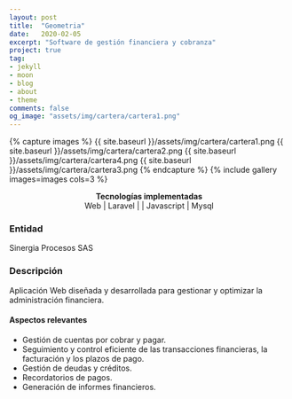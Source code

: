 ```yaml
---
layout: post
title:  "Geometria"
date:   2020-02-05
excerpt: "Software de gestión financiera y cobranza"
project: true
tag:
- jekyll 
- moon
- blog
- about
- theme
comments: false
og_image: "assets/img/cartera/cartera1.png"
--- 
```

    
{% capture images %}
  {{ site.baseurl }}/assets/img/cartera/cartera1.png
  {{ site.baseurl }}/assets/img/cartera/cartera2.png
  {{ site.baseurl }}/assets/img/cartera/cartera4.png
  {{ site.baseurl }}/assets/img/cartera/cartera3.png
{% endcapture %}
{% include gallery images=images cols=3 %}
<center>
  <div><b>Tecnologías implementadas</b></div>
    Web <span class="icon-skills web-global"></span> 
    | Laravel <span class="icon-skills laravel"></span>
    | <span class="icon-skills php"></span> 
    | Javascript <span class="icon-skills js-icon"></span> 
    | Mysql <span class="icon-skills mysql"></span> 
</center>

### Entidad
Sinergia Procesos SAS

### Descripción

Aplicación Web diseñada y desarrollada para gestionar y optimizar la administración financiera.

#### Aspectos relevantes

<ul>
  <li>Gestión de cuentas por cobrar y pagar.</li>
  <li>Seguimiento y control eficiente de las transacciones financieras, la facturación y los plazos de pago.</li>
  <li>Gestión de deudas y créditos.</li>
  <li>Recordatorios de pagos.</li>
  <li>Generación de informes financieros.</li>
</ul>
